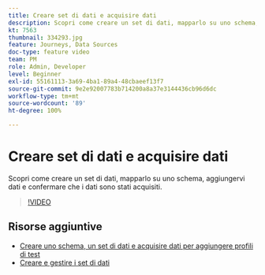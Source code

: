 ```yaml
---
title: Creare set di dati e acquisire dati
description: Scopri come creare un set di dati, mapparlo su uno schema, aggiungervi dati e confermare che i dati sono stati acquisiti.
kt: 7563
thumbnail: 334293.jpg
feature: Journeys, Data Sources
doc-type: feature video
team: PM
role: Admin, Developer
level: Beginner
exl-id: 55161113-3a69-4ba1-89a4-48cbaeef13f7
source-git-commit: 9e2e92007783b714200a8a37e3144436cb96d6dc
workflow-type: tm+mt
source-wordcount: '89'
ht-degree: 100%

---
```


# Creare set di dati e acquisire dati

Scopri come creare un set di dati, mapparlo su uno schema, aggiungervi dati e confermare che i dati sono stati acquisiti.

>[!VIDEO](https://video.tv.adobe.com/v/334293?quality=12)

## Risorse aggiuntive

* [Creare uno schema, un set di dati e acquisire dati per aggiungere profili di test](https://experienceleague.adobe.com/docs/journey-optimizer/using/orchestrate-journeys/about-journeys/creating-test-profiles.html?lang=it)
* [Creare e gestire i set di dati](https://experienceleague.adobe.com/docs/experience-platform/catalog/datasets/user-guide.html?lang=it)
